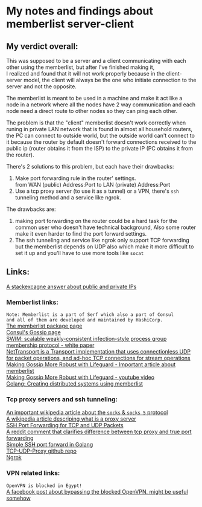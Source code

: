 # My notes and findings about memberlist server-client

## My verdict overall:
This was supposed to be a server and a client communicating with each other using the memberlist, but after I've finished making it, <br >
I realized and found that it will not work properly because in the client-server model, the client will always be the one who initiate connection to the server and not the opposite.

The memberlist is meant to be used in a machine and make it act like a node in a network where all the nodes have 2 way communication and each node need a direct route to other nodes so they can ping each other.

The problem is that the "client" memberlist doesn't work correctly when runing in private LAN network that is found in almost all household routers, the PC can connect to outside world, but the outside world can't connect to it because the router by default doesn't forward connections received to the public ip (router obtains it from the ISP) to the private IP (PC obtains it from the router).

There's 2 solutions to this problem, but each have their drawbacks:
  1. Make port forwarding rule in the router' settings. <br >
     from WAN (public) Address:Port to LAN (private) Address:Port
  2. Use a tcp proxy server (to use it as a tunnel) or a VPN, there's `ssh` tunneling method and a service like ngrok.

The drawbacks are:
  1. making port forwarding on the router could be a hard task for the common user who doesn't have technical background, Also some router make it even harder to find the port forward settings.
  2. The ssh tunneling and service like ngrok only support TCP forwarding but the memberlist depends on UDP also which make it more difficult to set it up and you'll have to use more tools like `socat`


## Links:
[A stackexcagne answer about public and private IPs](https://networkengineering.stackexchange.com/a/42958)


### Memberlist links:
`Note: Memberlist is a part of Serf which also a part of Consul`<br >
`and all of them are developed and maintained by HashiCorp.`<br >
[The memberlist package page](https://pkg.go.dev/github.com/hashicorp/memberlist)<br >
[Consul's Gossip page](https://www.consul.io/docs/internals/gossip.html)<br >
[SWIM: scalable weakly-consistent infection-style process group membership protocol - white paper](https://ieeexplore.ieee.org/document/1028914)<br >
[NetTransport is a Transport implementation that uses connectionless UDP for packet operations, and ad-hoc TCP connections for stream operations](https://github.com/hashicorp/memberlist/blob/237d410aa2bf83254678ef78dd638480780e54a2/net_transport.go#L40)<br >
[Making Gossip More Robust with Lifeguard - Important article about memberlist](https://www.hashicorp.com/blog/making-gossip-more-robust-with-lifeguard/)<br >
[Making Gossip More Robust with Lifeguard - youtube video](https://youtu.be/u-a7rVJ6jZY)<br >
[Golang: Creating distributed systems using memberlist](https://davidsbond.github.io/2019/04/14/creating-distributed-systems-using-memberlist.html)<br >


### Tcp proxy servers and ssh tunneling:
[An important wikipedia article about the `socks` & `socks 5` protocol](https://en.wikipedia.org/wiki/SOCKS)<br >
[A wikipedia article descriping what is a proxy server](https://en.wikipedia.org/wiki/Proxy_server)<br >
[SSH Port Forwarding for TCP and UDP Packets](https://stackpointer.io/network/ssh-port-forwarding-tcp-udp/)<br >
[A reddit comment that clarifies difference between tcp proxy and true port forwarding](https://www.reddit.com/r/golang/comments/60b9ys/port_forwarding_with_go/df5bd94?utm_source=share&utm_medium=web2x)<br >
[Simple SSH port forward in Golang](https://stackoverflow.com/a/21655505)<br >
[TCP-UDP-Proxy github repo](https://github.com/MengRao/TCP-UDP-Proxy)<br >
[ Ngrok ](https://dashboard.ngrok.com/billing/plan)<br >

### VPN related links:
`OpenVPN is blocked in Egypt!` <br >
[A facebook post about bypassing the blocked OpenVPN. might be useful somehow](https://www.facebook.com/groups/egyptian.geeks/permalink/2697246933648331/)<br >
